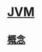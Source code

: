 # [JVM](https://cloud.tencent.com/developer/article/2405394)

## [概念](https://www.cnblogs.com/chanshuyi/p/jvm_serial_05_jvm_bytecode_analysis.html)
